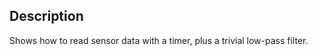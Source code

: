 Description
-----------

Shows how to read sensor data with a timer, plus a trivial low-pass filter.

